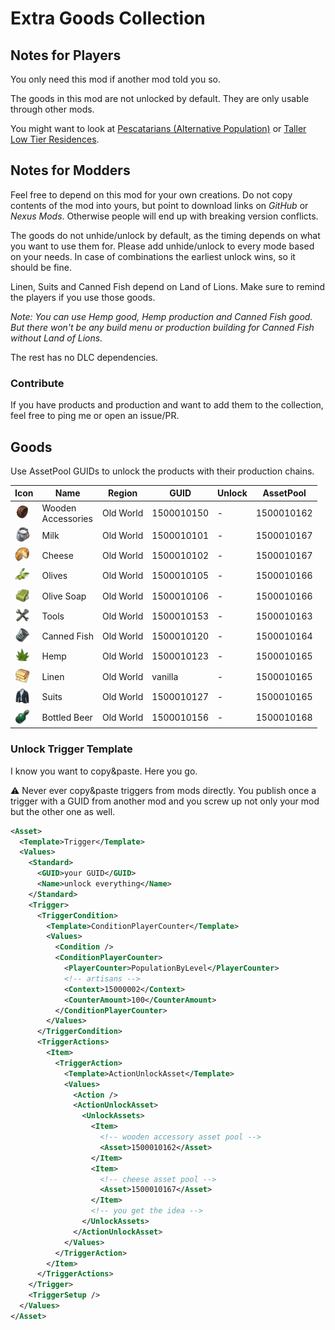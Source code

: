 # Extra Goods Collection

## Notes for Players

You only need this mod if another mod told you so.

The goods in this mod are not unlocked by default.
They are only usable through other mods.

You might want to look at [Pescatarians (Alternative Population)](https://github.com/jakobharder/anno-1800-jakobs-mods) or [Taller Low Tier Residences](https://github.com/jakobharder/anno-1800-jakobs-mods).

## Notes for Modders

Feel free to depend on this mod for your own creations.
Do not copy contents of the mod into yours, but point to download links on *GitHub* or *Nexus Mods*.
Otherwise people will end up with breaking version conflicts.

The goods do not unhide/unlock by default, as the timing depends on what you want to use them for.
Please add unhide/unlock to every mode based on your needs.
In case of combinations the earliest unlock wins, so it should be fine.

Linen, Suits and Canned Fish depend on Land of Lions.
Make sure to remind the players if you use those goods.

*Note: You can use Hemp good, Hemp production and Canned Fish good.*
*But there won't be any build menu or production building for Canned Fish without Land of Lions.*

The rest has no DLC dependencies.

### Contribute

If you have products and production and want to add them to the collection, feel free to ping me or open an issue/PR.

## Goods

Use AssetPool GUIDs to unlock the products with their production chains.

| Icon | Name | Region | GUID | Unlock | AssetPool
| --- | --- | --- | --- | --- | ---
| <img src="./doc/icon_wooden_ring.png" style="width:24px"/> | Wooden<br/>Accessories | Old World |1500010150 | - | 1500010162
| <img src="./doc/icon_sheep_milk.png" style="width:24px"/> | Milk | Old World | 1500010101 | - | 1500010167
| <img src="./doc/icon_sheep_cheese.png" style="width:24px"/> | Cheese | Old World | 1500010102 | - | 1500010167
| <img src="./data/jakob/ui/icons/icon_olives.png" style="width:24px"/> | Olives | Old World | 1500010105 | - | 1500010166
| <img src="./data/jakob/ui/icons/icon_olive_soap.png" style="width:24px"/> | Olive Soap | Old World | 1500010106 | - | 1500010166
| <img src="./doc/icon_tools.png" style="width:24px"/> | Tools | Old World | 1500010153 | - | 1500010163
| <img src="./doc/icon_canned_food.png" style="width:24px"/> | Canned Fish | Old World | 1500010120 | - | 1500010164
| <img src="./data/jakob/ui/icons/icon_hemp.png" style="width:24px"/> | Hemp | Old World | 1500010123 | - | 1500010165
| <img src="./doc/icon_linen_fabric.png" style="width:24px"/> | Linen | Old World | vanilla | - | 1500010165
| <img src="./data/jakob/ui/icons/icon_suits.png" style="width:24px"/> | Suits | Old World | 1500010127 | - | 1500010165
| <img src="./doc/icon_beer_2.png" style="width:24px"/> | Bottled Beer | Old World | 1500010156 | - | 1500010168

### Unlock Trigger Template

I know you want to copy&paste. Here you go. 

⚠ Never ever copy&paste triggers from mods directly. You publish once a trigger with a GUID from another mod and you screw up not only your mod but the other one as well.

```xml
<Asset>
  <Template>Trigger</Template>
  <Values>
    <Standard>
      <GUID>your GUID</GUID>
      <Name>unlock everything</Name>
    </Standard>
    <Trigger>
      <TriggerCondition>
        <Template>ConditionPlayerCounter</Template>
        <Values>
          <Condition />
          <ConditionPlayerCounter>
            <PlayerCounter>PopulationByLevel</PlayerCounter>
            <!-- artisans -->
            <Context>15000002</Context>
            <CounterAmount>100</CounterAmount>
          </ConditionPlayerCounter>
        </Values>
      </TriggerCondition>
      <TriggerActions>
        <Item>
          <TriggerAction>
            <Template>ActionUnlockAsset</Template>
            <Values>
              <Action />
              <ActionUnlockAsset>
                <UnlockAssets>
                  <Item>
                    <!-- wooden accessory asset pool -->
                    <Asset>1500010162</Asset> 
                  </Item>
                  <Item>
                    <!-- cheese asset pool -->
                    <Asset>1500010167</Asset>
                  </Item>
                  <!-- you get the idea -->
                </UnlockAssets>
              </ActionUnlockAsset>
            </Values>
          </TriggerAction>
        </Item>
      </TriggerActions>
    </Trigger>
    <TriggerSetup />
  </Values>
</Asset>
```